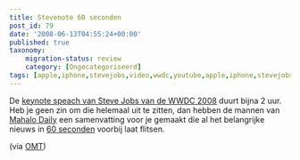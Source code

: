 ```yaml
---
title: Stevenote 60 seconden
post_id: 79
date: '2008-06-13T04:55:24+00:00'
published: true
taxonomy:
    migration-status: review
    category: [Ongecategoriseerd]
tags: [apple,iphone,stevejobs,video,wwdc,youtube,apple,iphone,stevejobs,video,wwdc,youtube]
---
```

De [keynote speach van Steve Jobs van de WWDC 2008](http://events.apple.com.edgesuite.net/0806wdt546x/event/) duurt bijna 2 uur. Heb je geen zin om die helemaal uit te zitten, dan hebben de mannen van [Mahalo Daily](http://www.mahalodaily.com/) een samenvatting voor je gemaakt die al het belangrijke nieuws in [60 seconden](http://www.mahalodaily.com/2008/06/10/md139-steve-jobs-wwdc-keynote-in-60-seconds/) voorbij laat flitsen.

 (via [OMT](http://www.onemorething.nl/?p=showarticle&art_id=3313))
